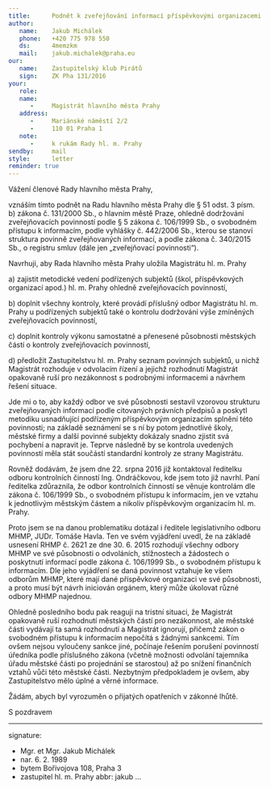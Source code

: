 ```yaml
---
title:      Podnět k zveřejňování informací příspěvkovými organizacemi a městskými částmi
author:
   name:    Jakub Michálek
   phone:   +420 775 978 550
   ds:      4memzkm
   mail:    jakub.michalek@praha.eu
our:
   name:    Zastupitelský klub Pirátů
   sign:    ZK Pha 131/2016
your:
   role:    
   name:    
      -     Magistrát hlavního města Prahy
   address:
      -     Mariánské náměstí 2/2
      -     110 01 Praha 1
   note: 
      -     k rukám Rady hl. m. Prahy
sendby:     mail
style:      letter
reminder: true
---
```


Vážení členové Rady hlavního města Prahy,

vznáším tímto podnět na Radu hlavního města Prahy dle § 51 odst. 3 písm. b) zákona č. 131/2000 Sb., o hlavním městě Praze, ohledně dodržování zveřejňovacích povinností podle § 5 zákona č. 106/1999 Sb., o svobodném přístupu k informacím, podle vyhlášky č. 442/2006 Sb., kterou se stanoví struktura povinně zveřejňovaných informací, a podle zákona č. 340/2015 Sb., o registru smluv (dále jen „zveřejňovací povinnosti“).

Navrhuji, aby Rada hlavního města Prahy uložila Magistrátu hl. m. Prahy 

a) zajistit metodické vedení podřízených subjektů (škol, příspěvkových organizací apod.) hl. m. Prahy ohledně zveřejňovacích povinností,

b) doplnit všechny kontroly, které provádí příslušný odbor Magistrátu hl. m. Prahy u podřízených subjektů také o kontrolu dodržování výše zmíněných zveřejňovacích povinností,

c) doplnit kontroly výkonu samostatné a přenesené působnosti městských částí o kontroly zveřejňovacích povinností,

d) předložit Zastupitelstvu hl. m. Prahy seznam povinných subjektů, u nichž Magistrát rozhoduje v odvolacím řízení a jejichž rozhodnutí Magistrát opakovaně ruší pro nezákonnost s podrobnými informacemi a návrhem řešení situace.

Jde mi o to, aby každý odbor ve své působnosti sestavil vzorovou strukturu zveřejňovaných informací podle citovaných právních předpisů a poskytl metodiku usnadňující podřízeným příspěvkovým organizacím splnění této povinnosti; na základě seznámení se s ní by potom jednotlivé školy, městské firmy a další povinné subjekty dokázaly snadno zjistit svá pochybení a napravit je. Teprve následně by se kontrola uvedených povinností měla stát součástí standardní kontroly ze strany Magistrátu. 

Rovněž dodávám, že jsem dne 22. srpna 2016 již kontaktoval ředitelku odboru kontrolních činností Ing. Ondráčkovou, kde jsem toto již navrhl. Paní ředitelka zdůraznila, že odbor kontrolních činností se věnuje kontrolám dle zákona č. 106/1999 Sb., o svobodném přístupu k informacím, jen ve vztahu k jednotlivým městským částem a nikoliv příspěvkovým organizacím hl. m. Prahy. 

Proto jsem se na danou problematiku dotázal i ředitele legislativního odboru MHMP, JUDr. Tomáše Havla. Ten ve svém vyjádření uvedl, že na základě usnesení RHMP č. 2621 ze dne 30. 6. 2015 rozhodují všechny odbory MHMP ve své působnosti o odvoláních, stížnostech a žádostech o poskytnutí informací podle zákona č. 106/1999 Sb., o svobodném přístupu k informacím. Dle jeho vyjádření se daná povinnost vztahuje ke všem odborům MHMP, které mají dané příspěvkové organizaci ve své působnosti, a proto musí být návrh iniciován orgánem, který může úkolovat různé odbory MHMP najednou.

Ohledně posledního bodu pak reaguji na tristní situaci, že Magistrát opakovaně ruší rozhodnutí městských částí pro nezákonnost, ale městské části vydávají ta samá rozhodnutí a Magistrát ignorují, přičemž zákon o svobodném přístupu k informacím nepočítá s žádnými sankcemi. Tím ovšem nejsou vyloučeny sankce jiné, počínaje řešením porušení povinností úředníka podle příslušného zákona (včetně možnosti odvolání tajemníka úřadu městské části po projednání se starostou) až po snížení finančních vztahů vůči této městské části. Nezbytným předpokladem je ovšem, aby Zastupitelstvo mělo úplné a věrné informace.  

Žádám, abych byl vyrozuměn o přijatých opatřeních v zákonné lhůtě.

S pozdravem

---
signature: 
  - Mgr. et Mgr. Jakub Michálek
  - nar. 6. 2. 1989
  - bytem Bořivojova 108, Praha 3
  - zastupitel hl. m. Prahy
abbr:       jakub
...
